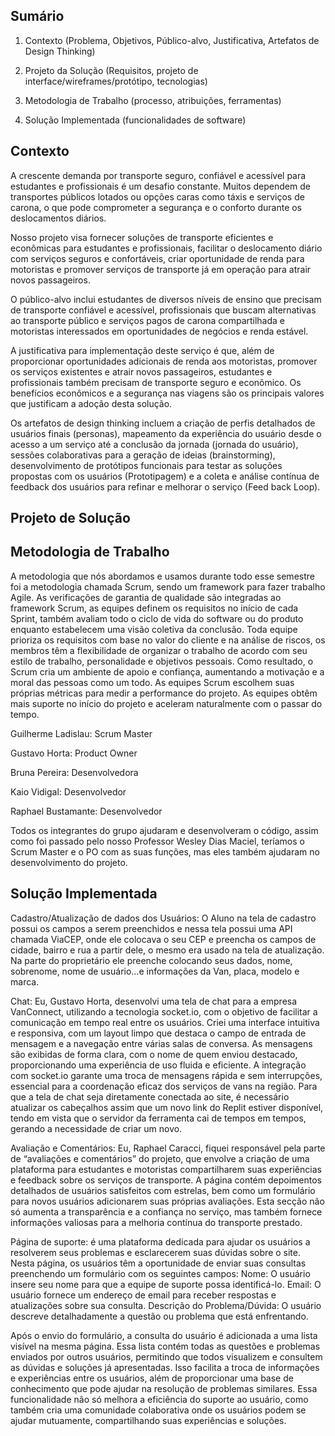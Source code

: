 ## Sumário

1. Contexto (Problema, Objetivos, Público-alvo, Justificativa, Artefatos de Design Thinking)

2. Projeto da Solução (Requisitos, projeto de interface/wireframes/protótipo, tecnologias)

3. Metodologia de Trabalho (processo, atribuições, ferramentas)

4. Solução Implementada (funcionalidades de software) 

## Contexto

A crescente demanda por transporte seguro, confiável e acessível para estudantes e profissionais é um desafio constante. Muitos dependem de transportes públicos lotados ou opções caras como táxis e serviços de carona, o que pode comprometer a segurança e o conforto durante os deslocamentos diários.

Nosso projeto visa fornecer soluções de transporte eficientes e econômicas para estudantes e profissionais, facilitar o deslocamento diário com serviços seguros e confortáveis, criar oportunidade de renda para motoristas e promover serviços de transporte já em operação para atrair novos passageiros.

O público-alvo inclui estudantes de diversos níveis de ensino que precisam de transporte confiável e acessível, profissionais que buscam alternativas ao transporte público e serviços pagos de carona compartilhada e motoristas interessados em oportunidades de negócios e renda estável.

A justificativa para implementação deste serviço é que, além de proporcionar oportunidades adicionais de renda aos motoristas, promover os serviços existentes e atrair novos passageiros, estudantes e profissionais também precisam de transporte seguro e econômico. Os benefícios econômicos e a segurança nas viagens são os principais valores que justificam a adoção desta solução.

Os artefatos de design thinking incluem a criação de perfis detalhados de usuários finais (personas), mapeamento da experiência do usuário desde o acesso a um serviço até a conclusão da jornada (jornada do usuário), sessões colaborativas para a geração de ideias (brainstorming), desenvolvimento de protótipos funcionais para testar as soluções propostas com os usuários (Prototipagem) e a coleta e análise contínua de feedback dos usuários para refinar e melhorar o serviço (Feed back Loop).

## Projeto de Solução

## Metodologia de Trabalho

A metodologia que nós abordamos e usamos durante todo esse semestre foi a metodologia chamada Scrum, sendo um framework para fazer trabalho Agile.
As verificações de garantia de qualidade são integradas ao framework Scrum, as equipes definem os requisitos no início de cada Sprint, também avaliam todo o ciclo de vida do software ou do produto enquanto estabelecem uma visão coletiva da conclusão.
Toda equipe prioriza os requisitos com base no valor do cliente e na análise de riscos, os membros têm a flexibilidade de organizar o trabalho de acordo com seu estilo de trabalho, personalidade e objetivos pessoais. 
Como resultado, o Scrum cria um ambiente de apoio e confiança, aumentando a motivação e a moral das pessoas como um todo.
As equipes Scrum escolhem suas próprias métricas para medir a performance do projeto. As equipes obtêm mais suporte no início do projeto e aceleram naturalmente com o passar do tempo.

Guilherme Ladislau: Scrum Master

Gustavo Horta: Product Owner

Bruna Pereira: Desenvolvedora

Kaio Vidigal: Desenvolvedor

Raphael Bustamante: Desenvolvedor

Todos os integrantes do grupo ajudaram e desenvolveram o código, assim como foi passado pelo nosso Professor Wesley Dias Maciel, teríamos o Scrum Master e o PO com as suas funções, mas eles também ajudaram no desenvolvimento do projeto.

## Solução Implementada

Cadastro/Atualização de dados dos Usuários: O Aluno na tela de cadastro possui os campos a serem preenchidos e nessa tela possui uma API chamada ViaCEP, onde ele colocava o seu CEP e preencha os campos de cidade, bairro e rua a partir dele, o mesmo era usado na tela de atualização. Na parte do proprietário ele preenche colocando seus dados, nome, sobrenome, nome de usuário…e informações da Van, placa, modelo e marca.

Chat: Eu, Gustavo Horta, desenvolvi uma tela de chat para a empresa VanConnect, utilizando a tecnologia socket.io, com o objetivo de facilitar a comunicação em tempo real entre os usuários. Criei uma interface intuitiva e responsiva, com um layout limpo que destaca o campo de entrada de mensagem e a navegação entre várias salas de conversa. As mensagens são exibidas de forma clara, com o nome de quem enviou destacado, proporcionando uma experiência de uso fluida e eficiente. A integração com socket.io garante uma troca de mensagens rápida e sem interrupções, essencial para a coordenação eficaz dos serviços de vans na região.
Para que a tela de chat seja diretamente conectada ao site, é necessário atualizar os cabeçalhos assim que um novo link do Replit estiver disponível, tendo em vista que o servidor da ferramenta cai de tempos em tempos, gerando a necessidade de criar um novo.

Avaliação e  Comentários: Eu, Raphael Caracci, fiquei responsável pela parte de “avaliações e comentários” do projeto, que envolve a criação de uma plataforma para estudantes e motoristas compartilharem suas experiências e feedback sobre os serviços de transporte. A página contém depoimentos detalhados de usuários satisfeitos com estrelas, bem como um formulário para novos usuários adicionarem suas próprias avaliações. Esta secção não só aumenta a transparência e a confiança no serviço, mas também fornece informações valiosas para a melhoria contínua do transporte prestado.

Página de suporte: é uma plataforma dedicada para ajudar os usuários a resolverem seus problemas e esclarecerem suas dúvidas sobre o site. Nesta página, os usuários têm a oportunidade de enviar suas consultas preenchendo um formulário com os seguintes campos:
Nome: O usuário insere seu nome para que a equipe de suporte possa identificá-lo.
Email: O usuário fornece um endereço de email para receber respostas e atualizações sobre sua consulta.
Descrição do Problema/Dúvida: O usuário descreve detalhadamente a questão ou problema que está enfrentando.


Após o envio do formulário, a consulta do usuário é adicionada a uma lista visível na mesma página. Essa lista contém todas as questões e problemas enviados por outros usuários, permitindo que todos visualizem e consultem as dúvidas e soluções já apresentadas. Isso facilita a troca de informações e experiências entre os usuários, além de proporcionar uma base de conhecimento que pode ajudar na resolução de problemas similares.
Essa funcionalidade não só melhora a eficiência do suporte ao usuário, como também cria uma comunidade colaborativa onde os usuários podem se ajudar mutuamente, compartilhando suas experiências e soluções.
